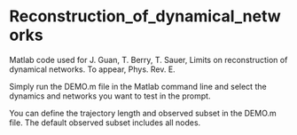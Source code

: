 # Reconstruction_of_dynamical_networks
Matlab code used for J. Guan, T. Berry, T. Sauer, Limits on reconstruction of dynamical networks. To appear, Phys. Rev. E.

Simply run the DEMO.m file in the Matlab command line and select the dynamics and networks you want to test in the prompt. 

You can define the trajectory length and observed subset in the DEMO.m file. The default observed subset includes all nodes.
